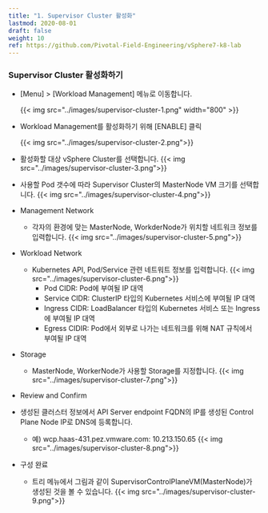 ```yaml
---
title: "1. Supervisor Cluster 활성화"
lastmod: 2020-08-01
draft: false
weight: 10
ref: https://github.com/Pivotal-Field-Engineering/vSphere7-k8-lab
---
```


### Supervisor Cluster 활성화하기

- [Menu] > [Workload Management] 메뉴로 이동합니다.
  
  {{< img src="../images/supervisor-cluster-1.png" width="800" >}}

- Workload Management를 활성화하기 위해 [ENABLE] 클릭

  {{< img src="../images/supervisor-cluster-2.png">}}

- 활성화할 대상 vSphere Cluster를 선택합니다.
  {{< img src="../images/supervisor-cluster-3.png">}}

- 사용할 Pod 갯수에 따라 Supervisor Cluster의 MasterNode VM 크기를 선택합니다.
  {{< img src="../images/supervisor-cluster-4.png">}}

- Management Network
  * 각자의 환경에 맞는 MasterNode, WorkderNode가 위치할 네트워크 정보를 입력합니다.
    {{< img src="../images/supervisor-cluster-5.png">}}

- Workload Network
  * Kubernetes API, Pod/Service 관련 네트워트 정보를 입력합니다.
    {{< img src="../images/supervisor-cluster-6.png">}}
    + Pod CIDR: Pod에 부여될 IP 대역
    + Service CIDR: ClusterIP 타입의 Kubernetes 서비스에 부여될 IP 대역
    + Ingress CIDR: LoadBalancer 타입의 Kubernetes 서비스 또는 Ingress 에 부여될 IP 대역
    + Egress CIDIR: Pod에서 외부로 나가는 네트워크를 위해 NAT 규칙에서 부여될 IP 대역

- Storage
  * MasterNode, WorkerNode가 사용할 Storage를 지정합니다.
  {{< img src="../images/supervisor-cluster-7.png">}}

- Review and Confirm

- 생성된 클러스터 정보에서 API Server endpoint FQDN의 IP를 생성된 Control Plane Node IP로 DNS에 등록합니다.
  * 예) wcp.haas-431.pez.vmware.com: 10.213.150.65
    {{< img src="../images/supervisor-cluster-8.png">}}

- 구성 완료
  * 트리 메뉴에서 그림과 같이 SupervisorControlPlaneVM(MasterNode)가 생성된 것을 볼 수 있습니다.
  {{< img src="../images/supervisor-cluster-9.png">}}